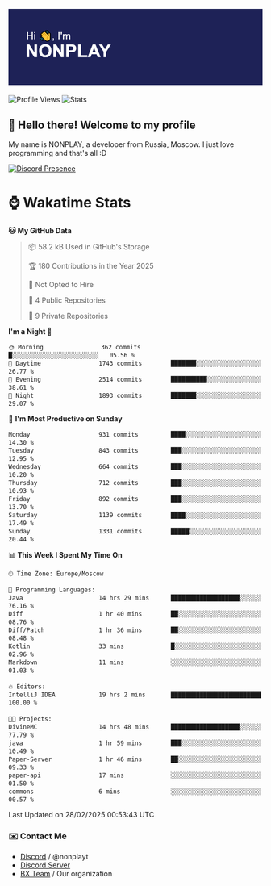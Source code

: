 ![Discord Presence](./header.png)
<br></br>
![Profile Views](https://komarev.com/ghpvc/?username=NONPLAYT&color=blue&style=for-the-badge)
![Stats](https://img.shields.io/badge/0%25-OPTIMIZED-orange?style=for-the-badge)


## :wave: Hello there! Welcome to my profile

My name is NONPLAY, a developer from Russia, Moscow. I just love programming and that's all :D

[![Discord Presence](https://lanyard.cnrad.dev/api/597087584090587177?showDisplayName=true)](https://discord.com/users/597087584090587177) 

# ⌚ Wakatime Stats

<!--START_SECTION:waka-->
**🐱 My GitHub Data** 

> 📦 58.2 kB Used in GitHub's Storage 
 > 
> 🏆 180 Contributions in the Year 2025
 > 
> 🚫 Not Opted to Hire
 > 
> 📜 4 Public Repositories 
 > 
> 🔑 9 Private Repositories 
 > 
**I'm a Night 🦉** 

```text
🌞 Morning                362 commits         █░░░░░░░░░░░░░░░░░░░░░░░░   05.56 % 
🌆 Daytime                1743 commits        ███████░░░░░░░░░░░░░░░░░░   26.77 % 
🌃 Evening                2514 commits        ██████████░░░░░░░░░░░░░░░   38.61 % 
🌙 Night                  1893 commits        ███████░░░░░░░░░░░░░░░░░░   29.07 % 
```
📅 **I'm Most Productive on Sunday** 

```text
Monday                   931 commits         ████░░░░░░░░░░░░░░░░░░░░░   14.30 % 
Tuesday                  843 commits         ███░░░░░░░░░░░░░░░░░░░░░░   12.95 % 
Wednesday                664 commits         ███░░░░░░░░░░░░░░░░░░░░░░   10.20 % 
Thursday                 712 commits         ███░░░░░░░░░░░░░░░░░░░░░░   10.93 % 
Friday                   892 commits         ███░░░░░░░░░░░░░░░░░░░░░░   13.70 % 
Saturday                 1139 commits        ████░░░░░░░░░░░░░░░░░░░░░   17.49 % 
Sunday                   1331 commits        █████░░░░░░░░░░░░░░░░░░░░   20.44 % 
```


📊 **This Week I Spent My Time On** 

```text
🕑︎ Time Zone: Europe/Moscow

💬 Programming Languages: 
Java                     14 hrs 29 mins      ███████████████████░░░░░░   76.16 % 
Diff                     1 hr 40 mins        ██░░░░░░░░░░░░░░░░░░░░░░░   08.76 % 
Diff/Patch               1 hr 36 mins        ██░░░░░░░░░░░░░░░░░░░░░░░   08.48 % 
Kotlin                   33 mins             █░░░░░░░░░░░░░░░░░░░░░░░░   02.96 % 
Markdown                 11 mins             ░░░░░░░░░░░░░░░░░░░░░░░░░   01.03 % 

🔥 Editors: 
IntelliJ IDEA            19 hrs 2 mins       █████████████████████████   100.00 % 

🐱‍💻 Projects: 
DivineMC                 14 hrs 48 mins      ███████████████████░░░░░░   77.79 % 
java                     1 hr 59 mins        ███░░░░░░░░░░░░░░░░░░░░░░   10.49 % 
Paper-Server             1 hr 46 mins        ██░░░░░░░░░░░░░░░░░░░░░░░   09.33 % 
paper-api                17 mins             ░░░░░░░░░░░░░░░░░░░░░░░░░   01.50 % 
commons                  6 mins              ░░░░░░░░░░░░░░░░░░░░░░░░░   00.57 % 
```


 Last Updated on 28/02/2025 00:53:43 UTC
<!--END_SECTION:waka-->

### ✉️ Contact Me

- [Discord](https://discord.com/users/597087584090587177) / @nonplayt
- [Discord Server](https://discord.gg/p7cxhw7E2M)
- [BX Team](https://github.com/BX-Team) / Our organization

